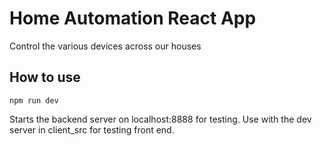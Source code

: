 # Home Automation React App

Control the various devices across our houses

## How to use

```
npm run dev

```

Starts the backend server on localhost:8888 for testing. Use with the dev server in client_src for testing front end.
